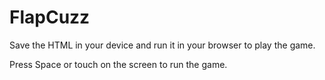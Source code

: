 # FlapCuzz
Save the HTML in your device and run it in your browser to play the game.

Press Space or touch on the screen to run the game.
